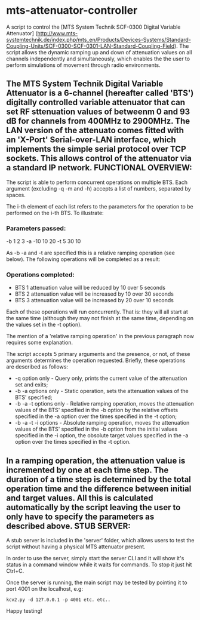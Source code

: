 mts-attenuator-controller
=========================
A script to control the [MTS System Technik SCF-0300 Digital Variable Attenuator] (http://www.mts-systemtechnik.de/index.php/mts_en/Products/Devices-Systems/Standard-Coupling-Units/SCF-0300-SCF-0301-LAN-Standard-Coupling-Field). The script allows the dynamic ramping up and down of attenuation values on all channels independently and simultaneously, which enables the the user to perform simulations of movement through radio environments.

The MTS System Technik Digital Variable Attenuator is a 6-channel (hereafter called 'BTS') digitally controlled variable attenuator that can set RF sttenuation values of betweenm 0 and 93 dB for channels from 400MHz to 2900MHz.
The LAN version of the attenuato comes fitted with an 'X-Port' Serial-over-LAN interface, which implements the simple serial protocol over TCP sockets. This allows control of the attenuator via a standard IP network.
FUNCTIONAL OVERVIEW:
--------------------
The script is able to perform concurrent operations on multiple BTS. Each argument (excluding -q -m and -h) accepts a list of numbers, separated by spaces.

The i-th element of each list refers to the parameters for the operation to be performed on the i-th BTS. To illustrate: 

### Parameters passed:

-b 1 2 3
-a -10 10 20
-t 5 30 10

As -b -a and -t are specified this is a relative ramping operation (see below). The following operations will be completed as a result:

### Operations completed:

* BTS 1 attenuation value will be reduced by 10 over 5 seconds
* BTS 2 attenuation value will be increased by 10 over 30 seconds
* BTS 3 attenuation value will be increased by 20 over 10 seconds

Each of these operations will run concurrently. That is: they will all start at the same time (although they may not finish at the same time, depending on the values set in the -t option).

The mention of a 'relative ramping operation' in the previous paragraph now requires some explanation.

The script accepts 5 primary arguments and the presence, or not, of these arguments determines the operation requested. Briefly, these operations are described as follows:

* -q option only - Query only, prints the current value of the attenuation set and exits;
* -b -a options only - Static operation, sets the attenuation values of the BTS' specified;
* -b -a -t options only - Relative ramping operation, moves the attenuation values of the BTS' specified in the -b option by the relative offsets specified in the -a option over the times specified in the -t option;
* -b -a -t -i options - Absolute ramping operation, moves the attenuation values of the BTS' specified in the -b option from the initial values specified in the -i option, the obsolute target values specified in the -a option over the times specified in the -t option.

In a ramping operation, the attenuation value is incremented by one at each time step. The duration of a time step is determined by the total operation time and the difference between initial and target values. All this is calculated automatically by the script leaving the user to only have to specify the parameters as described above.
STUB SERVER:
------------
A stub server is included in the 'server' folder, which allows users to test the script without having a physical MTS attenuator present.

In order to use the server, simply start the server CLI and it will show it's status in a command window while it waits for commands. To stop it just hit Ctrl+C.

Once the server is running, the main script may be tested by pointing it to port 4001 on the localhost, e.g:

`kcv2.py -d 127.0.0.1 -p 4001 etc. etc..`

Happy testing!
